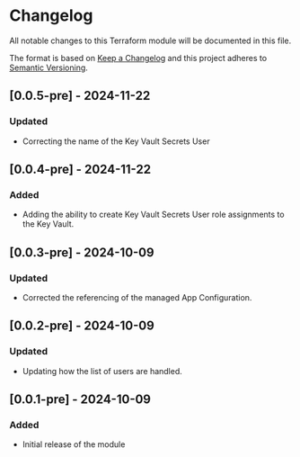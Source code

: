 # Changelog

All notable changes to this Terraform module will be documented in this file.

The format is based on [Keep a Changelog](https://keepachangelog.com/en/1.0.0/) and this project adheres to [Semantic Versioning](https://semver.org/spec/v2.0.0.html).

## [0.0.5-pre] - 2024-11-22

### Updated
- Correcting the name of the Key Vault Secrets User

## [0.0.4-pre] - 2024-11-22

### Added
- Adding the ability to create Key Vault Secrets User role assignments to the Key Vault.

## [0.0.3-pre] - 2024-10-09

### Updated
- Corrected the referencing of the managed App Configuration.

## [0.0.2-pre] - 2024-10-09

### Updated
- Updating how the list of users are handled.

## [0.0.1-pre] - 2024-10-09

### Added
- Initial release of the module